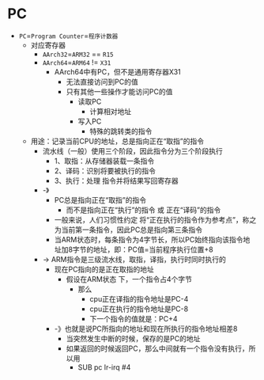 # PC

* `PC`=`Program Counter`=`程序计数器`
  * 对应寄存器
    * `AArch32`=`ARM32` == `R15`
    * `AArch64`=`ARM64` != `X31`
      * AArch64中有PC，但不是通用寄存器X31
        * 无法直接访问到PC的值
        * 只有其他一些操作才能访问PC的值
          * 读取PC
            * 计算相对地址
          * 写入PC
            * 特殊的跳转类的指令
  * 用途：记录当前CPU的地址，总是指向正在“取指”的指令
    * 流水线（一般）使用三个阶段，因此指令分为三个阶段执行
      * 1、取指：从存储器装载一条指令
      * 2、译码：识别将要被执行的指令
      * 3、执行：处理 指令并将结果写回寄存器
    * -》
      * PC总是指向正在“取指”的指令
        * 而不是指向正在“执行”的指令 或 正在“译码”的指令
      * 一般来说，人们习惯性约定 将“正在执行的指令作为参考点”，称之为当前第一条指令，因此PC总是指向第三条指令
      * 当ARM状态时，每条指令为4字节长，所以PC始终指向该指令地址加8字节的地址，即：PC值=当前程序执行位置+8
    * -> ARM指令是三级流水线，取指，译指，执行时同时执行的
      * 现在PC指向的是正在取指的地址
        * 假设在ARM状态 下，一个指令占4个字节
          * 那么
            * cpu正在译指的指令地址是PC-4
            * cpu正在执行的指令地址是PC-8
            * 下一个指令的值就是：PC+4
      * -》也就是说PC所指向的地址和现在所执行的指令地址相差8
        * 当突然发生中断的时候，保存的是PC的地址
        * 如果返回的时候返回PC，那么中间就有一个指令没有执行，所以用 
          * SUB pc lr-irq #4
